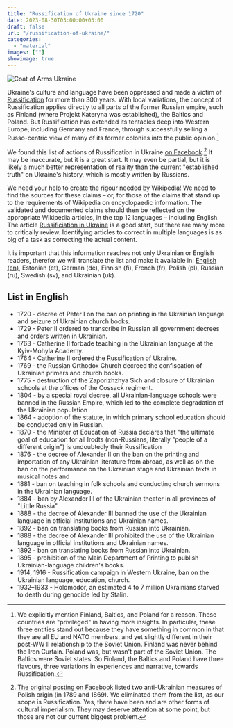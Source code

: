 ```yaml
---
title: "Russification of Ukraine since 1720" 
date: 2023-08-30T03:00:00+03:00
draft: false
url: "/russification-of-ukraine/"
categories: 
  - "material"
images: [""]
showimage: true
---
```


![Coat of Arms Ukraine](/images/Lesser_Coat_of_Arms_of_Ukraine.png#floatright)

Ukraine's culture and language have been oppressed and made a victim of [Russification](https://en.wikipedia.org/wiki/Russification) for more than 300 years. With local variations, the concept of Russification applies directly to all parts of the former Russian empire, such as Finland (where Projekt Kateryna was established), the Baltics and Poland. But Russification has extended its tentacles deep into Western Europe, including Germany and France, through successfully selling a Russo-centric view of many of its former colonies into the public opinion.[^1]

We found this list of actions of Russification in Ukraine [on Facebook](https://www.facebook.com/solohanna/posts/pfbid02Joga4VEQL75R4SusXszovpgCapRCtbHxS6QSzqENWVBQ6WNhzLMpy3ctXrU2e7LRl).[^2] It may be inaccurate, but it is a great start. It may even be partial, but it is likely a much better representation of reality than the current "established truth" on Ukraine's history, which is mostly written by Russians. 

We need your help to create the rigour needed by Wikipedia! We need to find the sources for these claims – or, for those of the claims that stand up to the requirements of Wikipedia on encyclopaedic information. The validated and documented claims should then be reflected on the appropriate Wikipedia articles, in the top 12 languages – including English. The article [Russificiation in Ukraine](https://en.wikipedia.org/wiki/Russification_in_Ukraine) is a good start, but there are many more to critically review. Identifying articles to correct in multiple languages is as big of a task as correcting the actual content. 

It is important that this information reaches not only Ukrainian or English readers, therefor we will translate the list and make it available in: [English (en)](/russification-of-ukraine/), Estonian (et), German (de), Finnish (fi), French (fr), Polish (pl), Russian (ru), Swedish (sv), and Ukrainian (uk). 

## List in English ##
* 1720 - decree of Peter I on the ban on printing in the Ukrainian language and seizure of Ukrainian church books.
* 1729 - Peter II ordered to transcribe in Russian all government decrees and orders written in Ukrainian.
* 1763 - Catherine II forbade teaching in the Ukrainian language at the Kyiv-Mohyla Academy.
* 1764 - Catherine II ordered the Russification of Ukraine.
* 1769 - the Russian Orthodox Church decreed the confiscation of Ukrainian primers and church books.
* 1775 - destruction of the Zaporizhzhya Sich and closure of Ukrainian schools at the offices of the Cossack regiment.
* 1804 - by a special royal decree, all Ukrainian-language schools were banned in the Russian Empire, which led to the complete degradation of the Ukrainian population
* 1864 - adoption of the statute, in which primary school education should be conducted only in Russian.
* 1870 - the Minister of Education of Russia declares that "the ultimate goal of education for all Irodts (non-Russians, literally "people of a different origin") is undoubtedly their Russification
* 1876 - the decree of Alexander II on the ban on the printing and importation of any Ukrainian literature from abroad, as well as on the ban on the performance on the Ukrainian stage and Ukrainian texts in musical notes and
* 1881 - ban on teaching in folk schools and conducting church sermons in the Ukrainian language.
* 1884 - ban by Alexander III of the Ukrainian theater in all provinces of "Little Russia".
* 1888 - the decree of Alexander III banned the use of the Ukrainian language in official institutions and Ukrainian names.
* 1892 - ban on translating books from Russian into Ukrainian.
* 1888 - the decree of Alexander III prohibited the use of the Ukrainian language in official institutions and Ukrainian names.
* 1892 - ban on translating books from Russian into Ukrainian.
* 1895 - prohibition of the Main Department of Printing to publish Ukrainian-language children's books.
* 1914, 1916 - Russification campaign in Western Ukraine, ban on the Ukrainian language, education, church.
* 1932–1933 - Holomodor, an estimated 4 to 7 million Ukrainians starved to death during genocide led by Stalin. 

[^1]: We explicitly mention Finland, Baltics, and Poland for a reason. These countries are "privileged" in having more insights. In particular, these three entities stand out because they have something in common in that they are all EU and NATO members, and yet slightly different in their post-WW II relationship to the Soviet Union. Finland was never behind the Iron Curtain. Poland was, but wasn't part of the Soviet Union. The Baltics were Soviet states. So Finland, the Baltics and Poland have three flavours, three variations in experiences and narrative, towards Russification.

[^2]: [The original posting on Facebook](https://www.facebook.com/solohanna/posts/pfbid02Joga4VEQL75R4SusXszovpgCapRCtbHxS6QSzqENWVBQ6WNhzLMpy3ctXrU2e7LRl) listed two anti-Ukrainian measures of Polish origin (in 1789 and 1869). We eliminated them from the list, as our scope is Russification. Yes, there have been and are other forms of cultural imperialism. They may deserve attention at some point, but those are not our current biggest problem.
